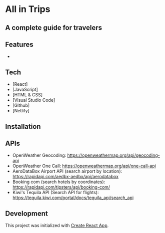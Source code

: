 # All in Trips
## A complete guide for travelers 

## Features

- 

## Tech

- [React]
- [JavaScript]
- [HTML & CSS]
- [Visual Studio Code]
- [Github]
- [Netlify]

## Installation


## APIs 

- OpenWeather Geocoding: https://openweathermap.org/api/geocoding-api
- OpenWeather One Call: https://openweathermap.org/api/one-call-api
- AeroDataBox Airport API (search airport by location): https://rapidapi.com/aedbx-aedbx/api/aerodatabox
- Booking com (search hotels by coordinates): https://rapidapi.com/tipsters/api/booking-com/
- Kiwi's Tequila API (Search API for flights): https://tequila.kiwi.com/portal/docs/tequila_api/search_api



## Development

This project was initialized with [Create React App](https://github.com/facebook/create-react-app).
